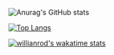 ![Anurag's GitHub stats](https://github-readme-stats.vercel.app/api?username=Mr-mansur&show_icons=true&theme=dark)

[![Top Langs](https://github-readme-stats.vercel.app/api/top-langs/?username=Mr-mansur&layout=demo)](https://github.com/anuraghazra/github-readme-stats)

[![willianrod's wakatime stats](https://github-readme-stats.vercel.app/api/wakatime?username=`Mr-mansur`)](https://github.com/anuraghazra/github-readme-stats)
